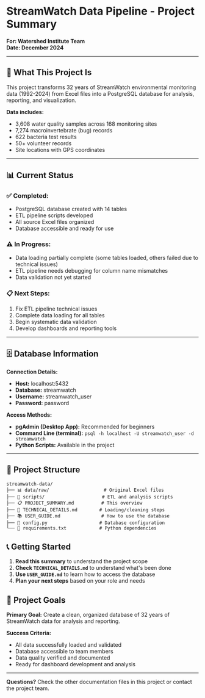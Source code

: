 # StreamWatch Data Pipeline - Project Summary
**For: Watershed Institute Team**  
**Date: December 2024**

---

## 🎯 **What This Project Is**

This project transforms 32 years of StreamWatch environmental monitoring data (1992-2024) from Excel files into a PostgreSQL database for analysis, reporting, and visualization.

**Data includes:**
- 3,608 water quality samples across 168 monitoring sites
- 7,274 macroinvertebrate (bug) records
- 622 bacteria test results
- 50+ volunteer records
- Site locations with GPS coordinates

---

## 📊 **Current Status**

### **✅ Completed:**
- PostgreSQL database created with 14 tables
- ETL pipeline scripts developed
- All source Excel files organized
- Database accessible and ready for use

### **⚠️ In Progress:**
- Data loading partially complete (some tables loaded, others failed due to technical issues)
- ETL pipeline needs debugging for column name mismatches
- Data validation not yet started

### **📋 Next Steps:**
1. Fix ETL pipeline technical issues
2. Complete data loading for all tables
3. Begin systematic data validation
4. Develop dashboards and reporting tools

---

## 🗄️ **Database Information**

**Connection Details:**
- **Host:** localhost:5432
- **Database:** streamwatch
- **Username:** streamwatch_user
- **Password:** password

**Access Methods:**
- **pgAdmin (Desktop App):** Recommended for beginners
- **Command Line (terminal):** `psql -h localhost -U streamwatch_user -d streamwatch`
- **Python Scripts:** Available in the project

---

## 📁 **Project Structure**

```
streamwatch-data/
├── 📊 data/raw/                    # Original Excel files
├── 🐍 scripts/                     # ETL and analysis scripts
├── 📋 PROJECT_SUMMARY.md          # This overview
├── 🔧 TECHNICAL_DETAILS.md        # Loading/cleaning steps
├── 📚 USER_GUIDE.md               # How to use the database
├── 📄 config.py                   # Database configuration
└── 📄 requirements.txt            # Python dependencies
```

## 📞 **Getting Started**

1. **Read this summary** to understand the project scope
2. **Check `TECHNICAL_DETAILS.md`** to understand what's been done
3. **Use `USER_GUIDE.md`** to learn how to access the database
4. **Plan your next steps** based on your role and needs

## 🎯 **Project Goals**

**Primary Goal:** Create a clean, organized database of 32 years of StreamWatch data for analysis and reporting.

**Success Criteria:**
- All data successfully loaded and validated
- Database accessible to team members
- Data quality verified and documented
- Ready for dashboard development and analysis

---

**Questions?** Check the other documentation files in this project or contact the project team.
